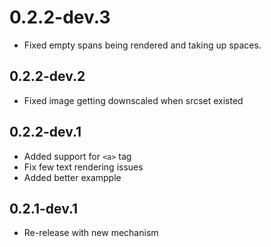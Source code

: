 # 0.2.2-dev.3

- Fixed empty spans being rendered and taking up spaces.

## 0.2.2-dev.2

- Fixed image getting downscaled when srcset existed

## 0.2.2-dev.1

- Added support for `<a>` tag
- Fix few text rendering issues
- Added better exampple

## 0.2.1-dev.1

- Re-release with new mechanism
